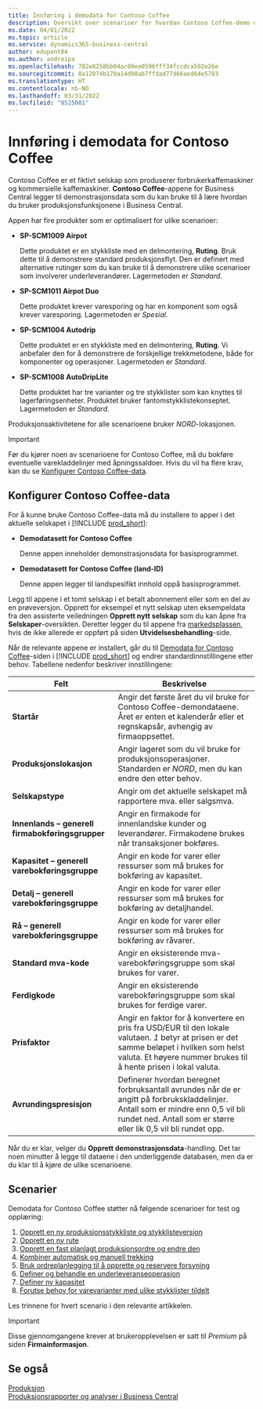 ```yaml
---
title: Innføring i demodata for Contoso Coffee
description: Oversikt over scenarioer for hvordan Contoso Coffee-demo data kan hjelpe deg å lære hvordan du bruker produksjonsfunksjonene i Business Central.
ms.date: 04/01/2022
ms.topic: article
ms.service: dynamics365-business-central
author: edupont04
ms.author: andreipa
ms.openlocfilehash: 782e8258bb04ac09ee0596fff34fccdca592e26e
ms.sourcegitcommit: 8a12074b170a14d98ab7ffdad77d66aed64e5783
ms.translationtype: HT
ms.contentlocale: nb-NO
ms.lasthandoff: 03/31/2022
ms.locfileid: "8525081"
---
```

# <a name="introduction-to-contoso-coffee-demo-data"></a>Innføring i demodata for Contoso Coffee

Contoso Coffee er et fiktivt selskap som produserer forbrukerkaffemaskiner og kommersielle kaffemaskiner. **Contoso Coffee**-appene for Business Central legger til demonstrasjonsdata som du kan bruke til å lære hvordan du bruker produksjonsfunksjonene i Business Central.  

Appen har fire produkter som er optimalisert for ulike scenarioer:

- **SP-SCM1009 Airpot**  

  Dette produktet er en stykkliste med en delmontering, **Ruting**. Bruk dette til å demonstrere standard produksjonsflyt. Den er definert med alternative rutinger som du kan bruke til å demonstrere ulike scenarioer som involverer underleverandører. Lagermetoden er *Standard*.  

- **SP-SCM1011 Airpot Duo**  

  Dette produktet krever varesporing og har en komponent som også krever varesporing. Lagermetoden er *Spesial*.  

- **SP-SCM1004 Autodrip**  

  Dette produktet er en stykkliste med en delmontering, **Ruting**. Vi anbefaler den for å demonstrere de forskjellige trekkmetodene, både for komponenter og operasjoner. Lagermetoden er *Standard*.

- **SP-SCM1008 AutoDripLite**

  Dette produktet har tre varianter og tre stykklister som kan knyttes til lagerføringsenheter. Produktet bruker fantomstykklistekonseptet. Lagermetoden er *Standard*.

Produksjonsaktivitetene for alle scenarioene bruker *NORD*-lokasjonen.  

> [!IMPORTANT]
> Før du kjører noen av scenarioene for Contoso Coffee, må du bokføre eventuelle varekladdelinjer med åpningssaldoer. Hvis du vil ha flere krav, kan du se [Konfigurer Contoso Coffee-data](#set-up-contoso-coffee-data).

## <a name="set-up-contoso-coffee-data"></a>Konfigurer Contoso Coffee-data

For å kunne bruke Contoso Coffee-data må du installere to apper i det aktuelle selskapet i [!INCLUDE [prod_short](../includes/prod_short.md)]:  

- **Demodatasett for Contoso Coffee**  

    Denne appen inneholder demonstrasjonsdata for basisprogrammet.  
- **Demodatasett for Contoso Coffee (land-ID)**  

    Denne appen legger til landspesifikt innhold oppå basisprogrammet.

Legg til appene i et tomt selskap i et betalt abonnement eller som en del av en prøveversjon. Opprett for eksempel et nytt selskap uten eksempeldata fra den assisterte veiledningen **Opprett nytt selskap** som du kan åpne fra **Selskaper**-oversikten. Deretter legger du til appene fra [markedsplassen](../ui-extensions-install-uninstall.md#install), hvis de ikke allerede er oppført på siden **Utvidelsesbehandling**-side.  

Når de relevante appene er installert, går du til [Demodata for Contoso Coffee](https://businesscentral.dynamics.com/?page=4760)-siden i [!INCLUDE [prod_short](../includes/prod_short.md)] og endrer standardinnstillingene etter behov. Tabellene nedenfor beskriver innstillingene:  

|Felt  |Beskrivelse  |
|---------|---------|
|**Startår** |Angir det første året du vil bruke for Contoso Coffee-demondataene. Året er enten et kalenderår eller et regnskapsår, avhengig av firmaoppsettet.|
|**Produksjonslokasjon** |Angir lageret som du vil bruke for produksjonsoperasjoner. Standarden er *NORD*, men du kan endre den etter behov.|
|**Selskapstype**    |Angir om det aktuelle selskapet må rapportere mva. eller salgsmva. |
|**Innenlands – generell firmabokføringsgrupper**|Angir en firmakode for innenlandske kunder og leverandører. Firmakodene brukes når transaksjoner bokføres. |
|**Kapasitet – generell varebokføringsgruppe**    |Angir en kode for varer eller ressurser som må brukes for bokføring av kapasitet.|
|**Detalj – generell varebokføringsgruppe**    |Angir en kode for varer eller ressurser som må brukes for bokføring av detaljhandel.|
|**Rå – generell varebokføringsgruppe**    |Angir en kode for varer eller ressurser som må brukes for bokføring av råvarer. |
|**Standard mva-kode**    |Angir en eksisterende mva-varebokføringsgruppe som skal brukes for varer.|
|**Ferdigkode**    |Angir en eksisterende varebokføringsgruppe som skal brukes for ferdige varer.|
|**Prisfaktor**     |Angir en faktor for å konvertere en pris fra USD/EUR til den lokale valutaen. *1* betyr at prisen er det samme beløpet i hvilken som helst valuta. Et høyere nummer brukes til å hente prisen i lokal valuta. |
|**Avrundingspresisjon**  |Definerer hvordan beregnet forbruksantall avrundes når de er angitt på forbrukskladdelinjer. Antall som er mindre enn 0,5 vil bli rundet ned. Antall som er større eller lik 0,5 vil bli rundet opp.|

Når du er klar, velger du **Opprett demonstrasjonsdata**-handling. Det tar noen minutter å legge til dataene i den underliggende databasen, men da er du klar til å kjøre de ulike scenarioene.  

## <a name="scenarios"></a>Scenarier

Demodata for Contoso Coffee støtter nå følgende scenarioer for test og opplæring:

1. [Opprett en ny produksjonsstykkliste og stykklisteversjon](create-new-production-bom-version.md)  
2. [Opprett en ny rute](create-new-routing.md)  
3. [Opprett en fast planlagt produksjonsordre og endre den](create-firm-planned-production-order-change.md)  
4. [Kombiner automatisk og manuell trekking](combine-automatic-manual-flushing.md)  
5. [Bruk ordreplanlegging til å opprette og reservere forsyning](order-planning-create-reserve-supply.md)  
6. [Definer og behandle en underleveranseoperasjon](set-up-process-subcontracting-operation.md)  
7. [Definer ny kapasitet](set-up-new-capacity.md)  
8. [Forutse behov for varevarianter med ulike stykklister tildelt](variants.md)  

Les trinnene for hvert scenario i den relevante artikkelen.  

> [!IMPORTANT]
> Disse gjennomgangene krever at brukeropplevelsen er satt til *Premium* på siden **Firmainformasjon**.

## <a name="see-also"></a>Se også

[Produksjon](../production-manage-manufacturing.md)  
[Produksjonsrapporter og analyser i Business Central](../production-reports.md)  
